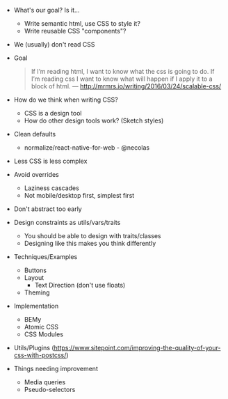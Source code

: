 - What's our goal? Is it…
  - Write semantic html, use CSS to style it?
  - Write reusable CSS "components"?
- We (usually) don't read CSS
- Goal
  > If I’m reading html, I want to know what the css is going to do. If I’m reading css I want to know what will happen if I apply it to a block of html. — http://mrmrs.io/writing/2016/03/24/scalable-css/

- How do we think when writing CSS?
  - CSS is a design tool
  - How do other design tools work? (Sketch styles)
- Clean defaults
  - normalize/react-native-for-web - @necolas
- Less CSS is less complex
- Avoid overrides
  - Laziness cascades
  - Not mobile/desktop first, simplest first
- Don't abstract too early
- Design constraints as utils/vars/traits
  - You should be able to design with traits/classes
  - Designing like this makes you think differently
- Techniques/Examples
  - Buttons
  - Layout
    - Text Direction (don't use floats)
  - Theming
- Implementation
  - BEMy
  - Atomic CSS
  - CSS Modules
- Utils/Plugins (https://www.sitepoint.com/improving-the-quality-of-your-css-with-postcss/)
- Things needing improvement
  - Media queries
  - Pseudo-selectors
